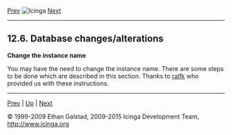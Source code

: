 [Prev](db_model.md) ![Icinga](../images/logofullsize.png "Icinga") [Next](ch13.md)

* * * * *

12.6. Database changes/alterations
----------------------------------

**Change the instance name**

You may have the need to change the instance name. There are some steps
to be done which are described in this section. Thanks to
[ralfk](https://dev.icinga.org/users/210) who provided us with these
instructions.

















* * * * *

[Prev](db_model.md) | [Up](ch12.md) | [Next](ch13.md)






© 1999-2009 Ethan Galstad, 2009-2015 Icinga Development Team,
http://www.icinga.org
